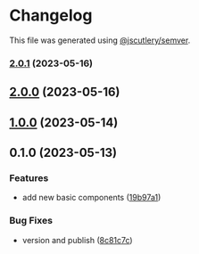 # Changelog

This file was generated using [@jscutlery/semver](https://github.com/jscutlery/semver).

### [2.0.1](https://github.com/clayton-duarte/amalg/compare/theme-2.0.0...theme-2.0.1) (2023-05-16)

## [2.0.0](https://github.com/clayton-duarte/amalg/compare/theme-1.0.0...theme-2.0.0) (2023-05-16)

## [1.0.0](https://github.com/clayton-duarte/cpd/compare/theme-0.1.0...theme-1.0.0) (2023-05-14)

## 0.1.0 (2023-05-13)

### Features

- add new basic components ([19b97a1](https://github.com/clayton-duarte/cpd/commit/19b97a1d1af3652579d5cd7077886a6aff6d8c6b))

### Bug Fixes

- version and publish ([8c81c7c](https://github.com/clayton-duarte/cpd/commit/8c81c7ca317c1445a248d01aa1b79a225ffeb747))
